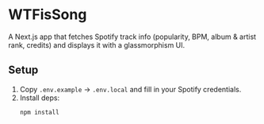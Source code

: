 # WTFisSong

A Next.js app that fetches Spotify track info (popularity, BPM, album & artist rank, credits) and displays it with a glassmorphism UI.

## Setup

1. Copy `.env.example` → `.env.local` and fill in your Spotify credentials.
2. Install deps:
   ```bash
   npm install

